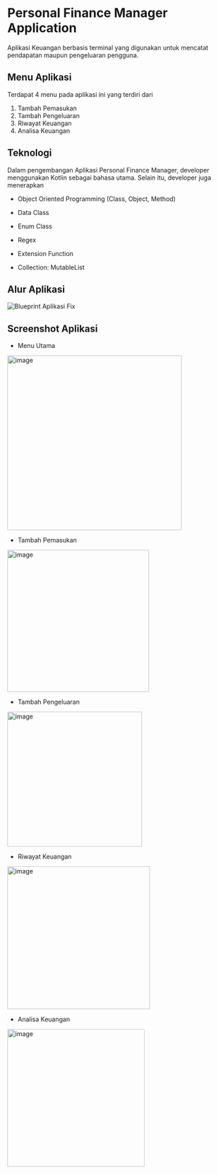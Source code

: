 # Personal Finance Manager Application
Aplikasi Keuangan berbasis terminal yang digunakan untuk mencatat pendapatan maupun pengeluaran pengguna.

## Menu Aplikasi
Terdapat 4 menu pada aplikasi ini yang terdiri dari
1. Tambah Pemasukan
2. Tambah Pengeluaran
3. Riwayat Keuangan
4. Analisa Keuangan

## Teknologi 
Dalam pengembangan Aplikasi Personal Finance Manager, developer menggunakan Kotlin sebagai bahasa utama. Selain itu, developer juga menerapkan
- Object Oriented Programming (Class, Object, Method)
- Data Class
- Enum Class

- Regex
- Extension Function
- Collection: MutableList

## Alur Aplikasi
![Blueprint Aplikasi Fix](https://github.com/user-attachments/assets/6c1c0fe0-c22e-4c88-bb18-49611332c9f6)

## Screenshot Aplikasi
- Menu Utama
<img width="395" alt="image" src="https://github.com/user-attachments/assets/d9f0547f-aaa5-4645-a1a7-4af9c0bb59f1">

- Tambah Pemasukan
<img width="321" alt="image" src="https://github.com/user-attachments/assets/7e840aae-b2b0-4391-9e7d-6f03ae259d91">

- Tambah Pengeluaran
<img width="305" alt="image" src="https://github.com/user-attachments/assets/94bd1e73-10f0-4eb0-b5e8-7e73d933b04d">

- Riwayat Keuangan
<img width="323" alt="image" src="https://github.com/user-attachments/assets/939007ea-2173-49da-a236-ed0eae3968e5">

- Analisa Keuangan
<img width="311" alt="image" src="https://github.com/user-attachments/assets/67aab659-c7bc-4778-aea1-e06b69a6de69">

